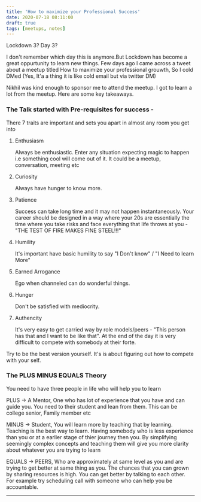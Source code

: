 ```yaml
---
title: 'How to maximize your Professional Success'
date: 2020-07-18 08:11:00 
draft: true
tags: [meetups, notes]
---
```


Lockdown 3? Day 3?

I don't remember which day this is anymore.But Lockdown has become a great oppurtunity to learn new things. Few days ago I came across a tweet about a meetup titled How to maximize your professional grouwth, So I cold DMed (Yes, It'a a thing it is like cold email but via twitter DM)

Nikhil was kind enough to sponsor me to attend the meetup. I got to learn a lot from the meetup. Here are some key takeaways.

### The Talk started with Pre-requisites for success -

There 7 traits are important and sets you apart in almost any room you get into

1. Enthusiasm 
   
   Always be enthusiastic. Enter any situation expecting magic to happen i.e something cool will come out of it. It could be a meetup, conversation, meeting etc

2. Curiosity

    Always have hunger to know more.

3. Patience

    Success can take long time and it may not happen instantaneously. Your career should be designed in a way where your 20s are essentially the time where you take risks and face everything that life throws at you - "THE TEST OF FIRE MAKES FINE STEEL!!!"

4. Humility
    
    It's important have basic humility to say "I Don't know" / "I Need to learn More"

5. Earned Arrogance
    
    Ego when channeled can do wonderful things.

6. Hunger
    
    Don't be satisfied with mediocrity. 

7. Authencity 
    
    It's very easy to get carried way by role models/peers - "This person has that and I want to be like that". At the end of the day it is very difficult to compete with somebody at their forte. 


Try to be the best version yourself. It's is about figuring out how to compete with your self.

### The PLUS MINUS EQUALS Theory

You need to have three people in life who will help you to learn

PLUS -> A Mentor, One who has lot of experience that you have and can guide you. You need to their student and lean from them. This can be college senior, Family member etc

MINUS ->  Student, You will learn more by teaching that by learning. Teaching is the best way to learn. Having somebody who is less experience than you or at a earlier stage of thier journey then you. By simplifying seemingly complex concepts and teaching them will give you more clarity about whatever you are trying to learn

EQUALS -> PEERS, Who are approximately at same level as you and are trying to get better at same thing as you. The chances that you can grown by sharing resources is high. You can get better by talking to each other. For example try scheduling call with someone who can help you be accountable. 

---